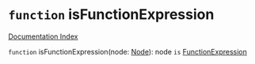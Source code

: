 # `function` isFunctionExpression

[Documentation Index](../README.md)

`function` isFunctionExpression(node: [Node](../private.interface.Node/README.md)): node `is` [FunctionExpression](../private.interface.FunctionExpression/README.md)